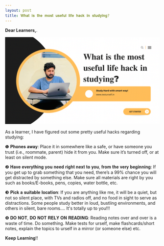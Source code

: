 ```yaml
---
layout: post
title: 𝐖𝐡𝐚𝐭 𝐢𝐬 𝐭𝐡𝐞 𝐦𝐨𝐬𝐭 𝐮𝐬𝐞𝐟𝐮𝐥 𝐥𝐢𝐟𝐞 𝐡𝐚𝐜𝐤 𝐢𝐧 𝐬𝐭𝐮𝐝𝐲𝐢𝐧𝐠? 
---
```


**Dear Learners,**.

![image](/assets/images/7736E2D3-9C26-4616-BFF6-B75004F55FB6.png)

As a learner, I have figured out some pretty useful hacks regarding studying:

❶ 𝐏𝐡𝐨𝐧𝐞𝐬 𝐚𝐰𝐚𝐲: Place it in somewhere like a safe, or have someone you trust (i.e., roommate, parent) hide it from you. Make sure it’s turned off, or at least on silent mode.

❷ 𝐇𝐚𝐯𝐞 𝐞𝐯𝐞𝐫𝐲𝐭𝐡𝐢𝐧𝐠 𝐲𝐨𝐮 𝐧𝐞𝐞𝐝 𝐫𝐢𝐠𝐡𝐭 𝐧𝐞𝐱𝐭 𝐭𝐨 𝐲𝐨𝐮, 𝐟𝐫𝐨𝐦 𝐭𝐡𝐞 𝐯𝐞𝐫𝐲 𝐛𝐞𝐠𝐢𝐧𝐧𝐢𝐧𝐠: If you get up to grab something that you need, there’s a 99% chance you will get distracted by something else. Make sure all materials are right by you such as books/E-books, pens, copies, water bottle, etc.

❸ 𝐏𝐢𝐜𝐤 𝐚 𝐬𝐮𝐢𝐭𝐚𝐛𝐥𝐞 𝐥𝐨𝐜𝐚𝐭𝐢𝐨𝐧: If you are anything like me, it will be a quiet, but not so silent place, with TVs and radios off, and no food in sight to serve as distractions. Some people study better in loud, bustling environments, and others in silent, bare rooms…. It's totally up to you!!!

❹ 𝐃𝐎 𝐍𝐎𝐓, 𝐃𝐎 𝐍𝐎𝐓 𝐑𝐄𝐋𝐘 𝐎𝐍 𝐑𝐄𝐀𝐃𝐈𝐍𝐆: Reading notes over and over is a waste of time. Do something. Make tests for urself, make flashcards/short notes, explain the topics to urself in a mirror (or someone else) etc.

𝐊𝐞𝐞𝐩 𝐋𝐞𝐚𝐫𝐧𝐢𝐧𝐠!!
